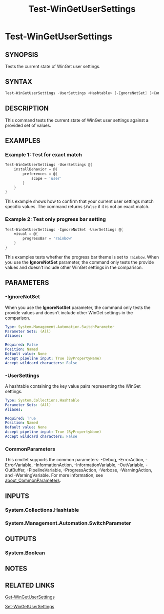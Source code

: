 ﻿---
external help file: Microsoft.WinGet.Client.Cmdlets.dll-Help.xml
Module Name: Microsoft.WinGet.Client
ms.date: 08/01/2024
online version:
schema: 2.0.0
title: Test-WinGetUserSettings
---

# Test-WinGetUserSettings

## SYNOPSIS

Tests the current state of WinGet user settings.

## SYNTAX

```powershell
Test-WinGetUserSettings -UserSettings <Hashtable> [-IgnoreNotSet] [<CommonParameters>]
```

## DESCRIPTION

This command tests the current state of WinGet user settings against a provided set of values.

## EXAMPLES

### Example 1: Test for exact match

```powershell
Test-WinGetUserSettings -UserSettings @{
    installBehavior = @{
        preferences = @{
            scope = 'user'
        }
    }
}
```

This example shows how to confirm that your current user settings match specific values. The
command returns `$false` if it is not an exact match.

### Example 2: Test only progress bar setting

```powershell
Test-WinGetUserSettings -IgnoreNotSet -UserSettings @{
    visual = @{
        progressBar = 'rainbow'
    }
}
```

This examples tests whether the progress bar theme is set to `rainbow`. When you use the
**IgnoreNotSet** parameter, the command only tests the provide values and doesn't include other
WinGet settings in the comparison.

## PARAMETERS

### -IgnoreNotSet

When you use the **IgnoreNotSet** parameter, the command only tests the provide values and doesn't
include other WinGet settings in the comparison.

```yaml
Type: System.Management.Automation.SwitchParameter
Parameter Sets: (All)
Aliases:

Required: False
Position: Named
Default value: None
Accept pipeline input: True (ByPropertyName)
Accept wildcard characters: False
```

### -UserSettings

A hashtable containing the key value pairs representing the WinGet settings.

```yaml
Type: System.Collections.Hashtable
Parameter Sets: (All)
Aliases:

Required: True
Position: Named
Default value: None
Accept pipeline input: True (ByPropertyName)
Accept wildcard characters: False
```

### CommonParameters

This cmdlet supports the common parameters: -Debug, -ErrorAction, -ErrorVariable,
-InformationAction, -InformationVariable, -OutVariable, -OutBuffer, -PipelineVariable,
-ProgressAction, -Verbose, -WarningAction, and -WarningVariable. For more information, see
[about_CommonParameters](http://go.microsoft.com/fwlink/?LinkID=113216).

## INPUTS

### System.Collections.Hashtable

### System.Management.Automation.SwitchParameter

## OUTPUTS

### System.Boolean

## NOTES

## RELATED LINKS

[Get-WinGetUserSettings](Get-WinGetUserSettings.md)

[Set-WinGetUserSettings](Set-WinGetUserSettings.md)

